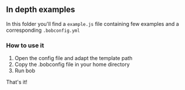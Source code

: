 ## In depth examples

In this folder you'll find a `example.js` file containing few examples and a corresponding `.bobconfig.yml`

### How to use it

1. Open the config file and adapt the template path
2. Copy the .bobconfig file in your home directory
3. Run bob

That's it!

